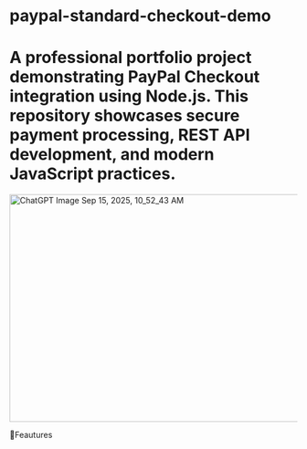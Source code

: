 # paypal-standard-checkout-demo
<h1>A professional portfolio project demonstrating PayPal Checkout integration using Node.js. This repository showcases secure payment processing, REST API development, and modern JavaScript practices.</h1>

<img width="1024" height="399" alt="ChatGPT Image Sep 15, 2025, 10_52_43 AM" src="https://github.com/user-attachments/assets/dd0dad07-4428-4541-89b4-3c95a8f195cb" />



🚀Feautures
